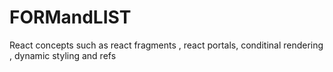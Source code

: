 # FORMandLIST
React concepts such as  react fragments , react portals, conditinal rendering , dynamic styling and refs

